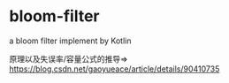 # bloom-filter
a bloom filter implement by Kotlin

原理以及失误率/容量公式的推导=>
https://blog.csdn.net/gaoyueace/article/details/90410735

